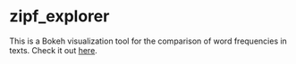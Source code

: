 # zipf_explorer

This is a Bokeh visualization tool for the comparison of word frequencies in texts. Check it out [here](https://zipfexplorer.herokuapp.com). 
